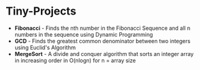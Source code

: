 # Tiny-Projects
- **Fibonacci** - Finds the nth number in the Fibonacci Sequence and all n numbers in the sequence using Dynamic Programming
- **GCD** - Finds the greatest common denominator between two integers using Euclid's Algorithm
- **MergeSort** - A divide and conquer algorithm that sorts an integer array in increasing order in O(nlogn) for n = array size
